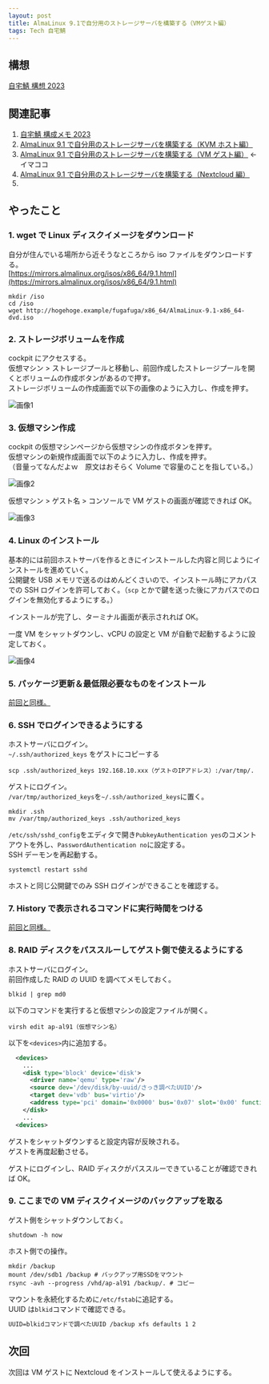 ```yaml
---
layout: post
title: AlmaLinux 9.1で自分用のストレージサーバを構築する（VMゲスト編）
tags: Tech 自宅鯖
---
```


## 構想

[自宅鯖 構想 2023](../../../2023/04/15/01.html)

## 関連記事

1. [自宅鯖 構成メモ 2023](../../../2023/04/12/01.html)
2. [AlmaLinux 9.1 で自分用のストレージサーバを構築する（KVM ホスト編）](../../../2023/04/15/02.html)
3. [AlmaLinux 9.1 で自分用のストレージサーバを構築する（VM ゲスト編）](../../../2023/04/16/01.html) ← イマココ
4. [AlmaLinux 9.1 で自分用のストレージサーバを構築する（Nextcloud 編）](../../../2023/07/04/01.html)
5. 
## やったこと

### 1. wget で Linux ディスクイメージをダウンロード

自分が住んでいる場所から近そうなところから iso ファイルをダウンロードする。  
[https://mirrors.almalinux.org/isos/x86_64/9.1.html](https://mirrors.almalinux.org/isos/x86_64/9.1.html)

```shell
mkdir /iso
cd /iso
wget http://hogehoge.example/fugafuga/x86_64/AlmaLinux-9.1-x86_64-dvd.iso
```

### 2. ストレージボリュームを作成

cockpit にアクセスする。  
仮想マシン > ストレージプールと移動し、前回作成したストレージプールを開くとボリュームの作成ボタンがあるので押す。  
ストレージボリュームの作成画面で以下の画像のように入力し、作成を押す。

![画像1](/assets/img/blog/2023-04-16-01.webp)

### 3. 仮想マシン作成

cockpit の仮想マシンページから仮想マシンの作成ボタンを押す。  
仮想マシンの新規作成画面で以下のように入力し、作成を押す。  
（音量ってなんだよｗ　原文はおそらく Volume で容量のことを指している。）

![画像2](/assets/img/blog/2023-04-16-03.webp)

仮想マシン > ゲスト名 > コンソールで VM ゲストの画面が確認できれば OK。

![画像3](/assets/img/blog/2023-04-16-04.webp)

### 4. Linux のインストール

基本的には前回ホストサーバを作るときにインストールした内容と同じようにインストールを進めていく。  
公開鍵を USB メモリで送るのはめんどくさいので、インストール時にアカパスでの SSH ログインを許可しておく。（`scp` とかで鍵を送った後にアカパスでのログインを無効化するようにする。）

インストールが完了し、ターミナル画面が表示されれば OK。

一度 VM をシャットダウンし、vCPU の設定と VM が自動で起動するように設定しておく。

![画像4](/assets/img/blog/2023-04-16-02.webp)

### 5. パッケージ更新＆最低限必要なものをインストール

[前回と同様。](../../../2023/04/15/02.html#2-パッケージ更新最低限必要なものをインストール)

### 6. SSH でログインできるようにする

ホストサーバにログイン。  
`~/.ssh/authorized_keys` をゲストにコピーする

```shell
scp .ssh/authorized_keys 192.168.10.xxx（ゲストのIPアドレス）:/var/tmp/.
```

ゲストにログイン。  
`/var/tmp/authorized_keys`を`~/.ssh/authorized_keys`に置く。

```shell
mkdir .ssh
mv /var/tmp/authorized_keys .ssh/authorized_keys
```

`/etc/ssh/sshd_config`をエディタで開き`PubkeyAuthentication yes`のコメントアウトを外し、`PasswordAuthentication no`に設定する。  
SSH デーモンを再起動する。

```shell
systemctl restart sshd
```

ホストと同じ公開鍵でのみ SSH ログインができることを確認する。

### 7. History で表示されるコマンドに実行時間をつける

[前回と同様。](../../../2023/04/15/02.html#4-history-で表示されるコマンドに実行時間をつける)

### 8. RAID ディスクをパススルーしてゲスト側で使えるようにする

ホストサーバにログイン。  
前回作成した RAID の UUID を調べてメモしておく。

```shell
blkid | grep md0
```

以下のコマンドを実行すると仮想マシンの設定ファイルが開く。

```shell
virsh edit ap-al91（仮想マシン名）
```

以下を`<devices>`内に追加する。

```xml
  <devices>
    ...
    <disk type='block' device='disk'>
      <driver name='qemu' type='raw'/>
      <source dev='/dev/disk/by-uuid/さっき調べたUUID'/>
      <target dev='vdb' bus='virtio'/>
      <address type='pci' domain='0x0000' bus='0x07' slot='0x00' function='0x0'/>
    </disk>
    ...
  <devices>
```

ゲストをシャットダウンすると設定内容が反映される。  
ゲストを再度起動させる。

ゲストにログインし、RAID ディスクがパススルーできていることが確認できれば OK。

### 9. ここまでの VM ディスクイメージのバックアップを取る

ゲスト側をシャットダウンしておく。

```shell
shutdown -h now
```

ホスト側での操作。

```shell
mkdir /backup
mount /dev/sdb1 /backup # バックアップ用SSDをマウント
rsync -avh --progress /vhd/ap-al91 /backup/. # コピー
```

マウントを永続化するために`/etc/fstab`に追記する。  
UUID は`blkid`コマンドで確認できる。

```txt
UUID=blkidコマンドで調べたUUID /backup xfs defaults 1 2
```

## 次回

次回は VM ゲストに Nextcloud をインストールして使えるようにする。
